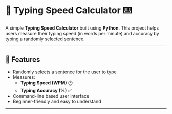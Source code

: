 # 🧠 Typing Speed Calculator ⌨️

A simple **Typing Speed Calculator** built using **Python**. This project helps users measure their typing speed (in words per minute) and accuracy by typing a randomly selected sentence.

---

## 🚀 Features

- Randomly selects a sentence for the user to type
- Measures:
  - **Typing Speed (WPM)** 🕒
  - **Typing Accuracy (%)** ✅
- Command-line based user interface
- Beginner-friendly and easy to understand

---
